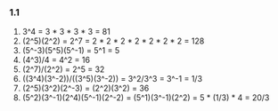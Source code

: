 ### 1.1
1. 3^4 = 3 * 3 * 3 * 3 = 81
2. (2^5)(2^2) = 2^7 = 2 * 2 * 2 * 2 * 2 * 2 * 2 = 128
3. (5^-3)(5^5)(5^-1) = 5^1 = 5
4. (4^3)/4 = 4^2 = 16
5. (2^7)/(2^2) = 2^5 = 32
6. ((3^4)(3^-2))/((3^5)(3^-2)) = 3^2/3^3 = 3^-1 = 1/3
7. (2^5)(3^2)(2^-3) = (2^2)(3^2) = 36
8. (5^2)(3^-1)(2^4)(5^-1)(2^-2) = (5^1)(3^-1)(2^2) = 5 * (1/3) * 4 = 20/3


